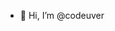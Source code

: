 - 👋 Hi, I’m @codeuver

<!---
codeuver/codeuver is a ✨ special ✨ repository because its `README.md` (this file) appears on your GitHub profile.
You can click the Preview link to take a look at your changes.
--->
